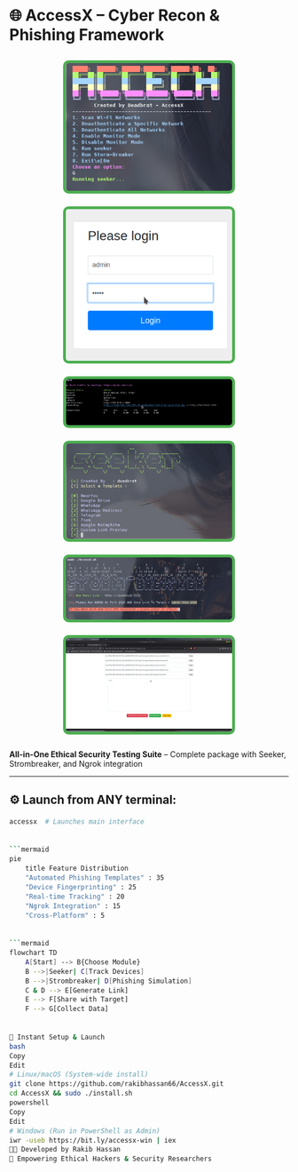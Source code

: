 # 🌐 AccessX – Cyber Recon & Phishing Framework

<!-- Image Gallery -->
<p align="center">
  <img src="Dev_File/Main.png" alt="Main Interface" width="300" style="border: 5px solid #4CAF50; border-radius: 10px; margin: 10px;"/>
  <img src="Dev_File/loginpage.png" alt="Login Page" width="300" style="border: 5px solid #4CAF50; border-radius: 10px; margin: 10px;"/>
  <img src="Dev_File/Screenshot%20at%202025-04-20%2023-31-09.png" alt="Screenshot" width="300" style="border: 5px solid #4CAF50; border-radius: 10px; margin: 10px;"/>
  <img src="Dev_File/seeker.png" alt="Seeker Module" width="300" style="border: 5px solid #4CAF50; border-radius: 10px; margin: 10px;"/>
  <img src="Dev_File/strombreaker.png" alt="Strombreaker Overview" width="300" style="border: 5px solid #4CAF50; border-radius: 10px; margin: 10px;"/>
  <img src="Dev_File/strombreakerinterface.png" alt="Strombreaker UI" width="300" style="border: 5px solid #4CAF50; border-radius: 10px; margin: 10px;"/>
</p>


**All-in-One Ethical Security Testing Suite** – Complete package with Seeker, Strombreaker, and Ngrok integration

---

## ⚙️ Launch from ANY terminal:

```bash
accessx  # Launches main interface


```mermaid
pie
    title Feature Distribution
    "Automated Phishing Templates" : 35
    "Device Fingerprinting" : 25
    "Real-time Tracking" : 20
    "Ngrok Integration" : 15
    "Cross-Platform" : 5


```mermaid
flowchart TD
    A[Start] --> B{Choose Module}
    B -->|Seeker| C[Track Devices]
    B -->|Strombreaker| D[Phishing Simulation]
    C & D --> E[Generate Link]
    E --> F[Share with Target]
    F --> G[Collect Data]


🚀 Instant Setup & Launch
bash
Copy
Edit
# Linux/macOS (System-wide install)
git clone https://github.com/rakibhassan66/AccessX.git
cd AccessX && sudo ./install.sh
powershell
Copy
Edit
# Windows (Run in PowerShell as Admin)
iwr -useb https://bit.ly/accessx-win | iex
👨‍💻 Developed by Rakib Hassan
🔐 Empowering Ethical Hackers & Security Researchers